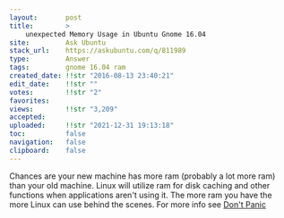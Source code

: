 ```yaml
---
layout:       post
title:        >
    unexpected Memory Usage in Ubuntu Gnome 16.04
site:         Ask Ubuntu
stack_url:    https://askubuntu.com/q/811989
type:         Answer
tags:         gnome 16.04 ram
created_date: !!str "2016-08-13 23:40:21"
edit_date:    !!str ""
votes:        !!str "2"
favorites:    
views:        !!str "3,209"
accepted:     
uploaded:     !!str "2021-12-31 19:13:18"
toc:          false
navigation:   false
clipboard:    false
---
```


Chances are your new machine has more ram (probably a lot more ram) than your old machine. Linux will utilize ram for disk caching and other functions when applications aren't using it. The more ram you have the more Linux can use behind the scenes. For more info see [Don't Panic][1]


  [1]: http://www.linuxatemyram.com/
